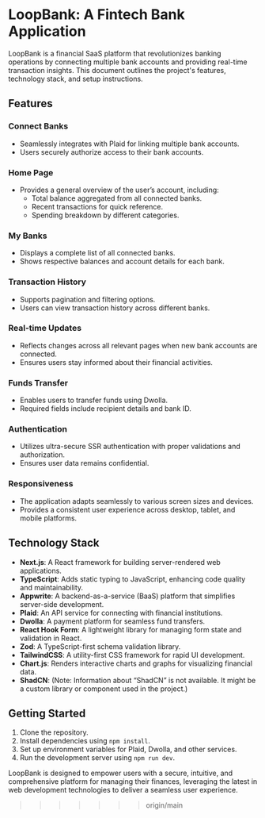 # LoopBank: A Fintech Bank Application

LoopBank is a financial SaaS platform that revolutionizes banking operations by connecting multiple bank accounts and providing real-time transaction insights. This document outlines the project's features, technology stack, and setup instructions.

## Features

### Connect Banks
- Seamlessly integrates with Plaid for linking multiple bank accounts.
- Users securely authorize access to their bank accounts.

### Home Page
- Provides a general overview of the user’s account, including:
  - Total balance aggregated from all connected banks.
  - Recent transactions for quick reference.
  - Spending breakdown by different categories.

### My Banks
- Displays a complete list of all connected banks.
- Shows respective balances and account details for each bank.

### Transaction History
- Supports pagination and filtering options.
- Users can view transaction history across different banks.

### Real-time Updates
- Reflects changes across all relevant pages when new bank accounts are connected.
- Ensures users stay informed about their financial activities.

### Funds Transfer
- Enables users to transfer funds using Dwolla.
- Required fields include recipient details and bank ID.

### Authentication
- Utilizes ultra-secure SSR authentication with proper validations and authorization.
- Ensures user data remains confidential.

### Responsiveness
- The application adapts seamlessly to various screen sizes and devices.
- Provides a consistent user experience across desktop, tablet, and mobile platforms.

## Technology Stack

- **Next.js**: A React framework for building server-rendered web applications.
- **TypeScript**: Adds static typing to JavaScript, enhancing code quality and maintainability.
- **Appwrite**: A backend-as-a-service (BaaS) platform that simplifies server-side development.
- **Plaid**: An API service for connecting with financial institutions.
- **Dwolla**: A payment platform for seamless fund transfers.
- **React Hook Form**: A lightweight library for managing form state and validation in React.
- **Zod**: A TypeScript-first schema validation library.
- **TailwindCSS**: A utility-first CSS framework for rapid UI development.
- **Chart.js**: Renders interactive charts and graphs for visualizing financial data.
- **ShadCN**: (Note: Information about “ShadCN” is not available. It might be a custom library or component used in the project.)

## Getting Started

1. Clone the repository.
2. Install dependencies using `npm install`.
3. Set up environment variables for Plaid, Dwolla, and other services.
4. Run the development server using `npm run dev`.

LoopBank is designed to empower users with a secure, intuitive, and comprehensive platform for managing their finances, leveraging the latest in web development technologies to deliver a seamless user experience.
>>>>>>> origin/main
